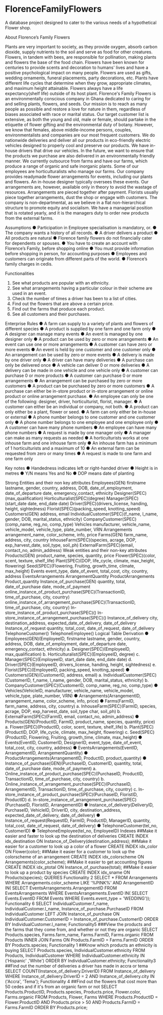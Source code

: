 # FlorenceFamilyFlowers
A database project designed to cater to the various needs of a hypothetical Flower shop.


About Florence’s Family Flowers

Plants are very important to society, as they provide oxygen, absorb carbon dioxide, supply 
nutrients to the soil and serve as food for other creatures. Flowers, in tandem with bees, are 
responsible for pollination, making plants and flowers the base of the food chain.
Flowers have been known for centuries to provide scents and decoration to humans' lives and 
have a positive psychological impact on many people. Flowers are used as gifts, wedding 
ornaments, funeral placements, party decorations, etc. Plants have different life cycles that 
determine when they grow, appropriate climates, and maximum height attainable. Flowers 
always have a life expectancy(shelf life) outside of its host plant.
Florence's Family Flowers is an environmentally conscious company in Ghana dedicated to 
caring for and selling plants, flowers, and seeds. Our mission is to reach as many people as 
possible and restore a love for nature in them, regardless of biases associated with race or 
marital status. Our target customer list is extensive, as both the young and old, male or female, 
should partake in the etiquette of flower gifting and the environmental duty of botany. 
However, we know that females, above middle-income persons, couples, environmentalists 
and companies are our most frequent customers.
We do nationwide deliveries and deliver all our products in eco-friendly electric vehicles 
designed to properly cool and preserve our products. We have in-house drivers that drive our 
vehicles. In the future, we want to ensure that the products we purchase are also delivered in 
an environmentally friendly manner. We currently outsource from farms and have our farms, 
which produce a range of organic and safe inorganic plants. Some of our employees are 
horticulturalists who manage our farms.
Our company provides readymade flower arrangements for events, including our plants and 
flowers. An in-house designer typically oversees these events. Our arrangements are, however, 
available only in theory to avoid the wastage of resources. Arrangements are pieced together 
after payment. Florists usually piece together arrangements, dust the shop or engage with 
customers. 
The company is non-departmental, as we believe in a flat non-hierarchical structure to promote 
equity and socialism. We have a managerial position that is rotated yearly, and it is the 
managers duty to order new products from the external farms.



Assumptions
● Participation in Employee specialisation is mandatory, or.
● The company wants a history of all records.
● A driver delivers a product
● All products are natural
● Florence family flowers do not financially cater for dependents or spouses.
● You have to create an account with Florence’s Family, before shopping online
● You must provide information before shopping in person, for accounting purposes
● Employees and customers can originate from different parts of the world.
● Florence’s family charges in cedis.


Functionalities
1. See what products are popular with an ethnicity.
2. See what arrangements having a particular colour in their scheme are used in an event.
3. Check the number of times a driver has been to a list of cities.
4. Find out the flowers that are above a certain price.
5. Find out the farms that produce each product.
6. See all customers and their purchases.


Enterprise Rules
● A farm can supply to a variety of plants and flowers of different species
● A product is supplied by one farm and one farm only
● A designer can manage many events
● An event is managed by one designer only
● A product can be used by zero or more arrangements
● An event can use one or more arrangements
● A customer can have zero or more events
● An event is held by one customer and one customer only
● An arrangement can be used by zero or more events
● A delivery is made by one driver only
● A driver can have many deliveries
● A purchase can only be delivered once
● A vehicle can deliver 0 or more deliveries
● A delivery can be made in one vehicle and one vehicle only
● A customer can purchase 0 or more products
● A customer can purchase 0 or more arrangements
● An arrangement can be purchased by zero or more customers
● A product can be purchased by zero or more customers
● A purchase can either be in-store product or in-store arrangement or online product or 
online arrangement purchase.
● An employee can only be one of the following: designer, driver, horticulturist, florist, 
manager.
● A customer can either be an individual or company, not both.
● A product can only either be a plant, flower or seed.
● A farm can only either be in-house or external
● A phone number belongs to one customer and one customer only
● A phone number belongs to one employee and one employee only
● A customer can have many phone numbers
● An employee can have many phone numbers
● A request is made by one manager only
● A manager can make as many requests as needed
● A horticulturists works at one inhouse farm and one inhouse farm only
● An inhouse farm has a minimum of 1 horticulturists and a maximum of 10
● An external farm can be requested from zero or many times
● A request is made to one farm and one farm only



Key notes
● Handedness indicates left or right-handed driver
● Height is in metres
● Y/N means Yes and No
● DOP means date of planting




Strong Entities and their non key attributes
Employees(GEN)
firstname lastname, gender, country, address, DOB, date_of_employment, date_of_departure 
date, emergency_contact, ethnicity
Designer(SPEC)(max_qualification)
Horticulturalist(SPEC)(degree)
Manager(SPEC)(start_date date, end_date date)
Driver(SPEC)(drivers_license, handing, height, sightedness)
Florist(SPEC)(packing_speed, knotting_speed)
Customers(GEN)
address, email
IndividualCustomer(SPEC)(f_name, l_name, gender, DOB, marital_status, ethnicity)
CompanyCustomer(SPEC)(comp_name, reg_no, comp_type)
Vehicles
manufacturer, vehicle_name, vehicle_model, vehicle_type, plate_number, VRN
Arrangements
arrangement_name, color_scheme, info, price
Farms(GEN)
farm_name, address, city, country
InhouseFarm(SPEC)(species, acrage, DOP, exp_harvest_date, soil_type, soil_ph)
ExternalFarm(SPEC)(email, contact_no, admin_address)
Weak entities and their non-key attributes
Products(GEN)
product_name, species, quantity, price
Flower(SPEC)(color, scent, texture, shelf_life)
Plant(SPEC)(DOP, life_cycle, climate, max_height, flowering)
Seed(SPEC)(Flowering, Fruiting, growth_time, climate, max_height)
Events
event_type, date_of_event, total_cost, city, country, address
EventsArrangements
ArrangementQuantity
ProductArrangements
Product_quantity
Instance_of_purchase(GEN)
quantity, total, date_of_purchase date, mode_of_payment
online_instance_of_product_purchase(SPEC)(TransactionID, time_of_purchase, city, 
country)
online_instance_of_arrangement_purchase(SPEC)(TransactionID, time_of_purchase, city, 
country)
In-store_instance_of_product_purchase(SPEC)()
In-store_instance_of_arrangement_purchase(SPEC)()
Instance_of_delivery
city, destination_address, expected_date_of_delivery, date_of_delivery
Instance_of_request
quantity, total_cost, date_of_request, date_of_delivery
TelephoneCustomer()
TelephoneEmployee()
Logical Table Derivation
● Employees(GEN)(EmployeeID, firstname lastname, gender, country, address, DOB, 
date_of_employment, date_of_departure date, emergency_contact, ethnicity)
a. Designer(SPEC)(EmployeeID, max_qualification)
b. Horticulturalist(SPEC)(EmployeeID, degree)
c. Manager(SPEC)(EmployeeID, start_date date, end_date date)
d. Driver(SPEC)(EmployeeID, drivers_license, handing, height, sightedness)
e. Florist(SPEC)(EmployeeID, packing_speed, knotting_speed)
● Customers(GEN)(CustomerID, address, email)
a. IndividualCustomer(SPEC)(CustomerID, f_name, l_name, gender, DOB, 
marital_status, ethnicity)
b. CompanyCustomer(SPEC)(CustomerID, comp_name, reg_no, comp_type)
● Vehicles(VehicleID, manufacturer, vehicle_name, vehicle_model, vehicle_type, 
plate_number, VRN)
● Arrangements(ArrangementID, arrangement_name, color_scheme, info, price)
● Farms(FarmID, farm_name, address, city, country)
a. InhouseFarm(SPEC)(FarmID, species, acrage, DOP, exp_harvest_date, 
soil_type char, soil_ph)
b. ExternalFarm(SPEC)(FarmID, email, contact_no, admin_address)
● Products(GEN)(ProductID, FarmID, product_name, species, quantity, price)
a. Flower(SPEC)(ProductID, color, scent, texture, shelf_life)
b. Plant(SPEC)(ProductID, DOP, life_cycle, climate, max_height, flowering)
c. Seed(SPEC)(ProductID, Flowering, Fruiting, growth_time, climate, 
max_height)
● Events(EventID, CustomerID, DesignerID, event_type, date_of_event, total_cost, 
city, country, address)
● EventsArrangements(EventID, ArrangementID, ArrangementQuantity)
● ProductArrangements(ArrangementID, ProductID, product_quantity)
● Instance_of_purchase(GEN)(PurchaseID, CustomerID, quantity, total, 
date_of_purchase date, mode_of_payment)
a. Online_instance_of_product_purchase(SPEC)(PurchaseID, ProductID, 
TransactionID, time_of_purchase, city, country)
b. Online_instance_of_arrangement_purchase(SPEC)(PurchaseID,
ArrangementID, TransactionID, time_of_purchase, city, country)
c. In-store_instance_of_product_purchase(SPEC)(PurchaseID, FloristID, 
ProductID)
d. In-store_instance_of_arrangement_purchase(SPEC)(PurchaseID, FloristID, 
ArrangementID)
● Instance_of_delivery(DeliveryID, PurchaseID, VehicleID, DriverID, city, 
destination_address, expected_date_of_delivery, date_of_delivery)
● Instance_of_request(RequestID, FarmID, ProductID, ManagerID, quantity, 
total_cost, date_of_request, date_of_delivery)
● TelephoneCustomer(tel_no, CustomerID)
● TelephoneEmployee(tel_no, EmployeeID)
Indexes
##Make it easier and faster to look up the destination of deliveries
CREATE INDEX idx_destination ON Instance_of_Delivery(destination_address);
##Make it easier for a customer to look up a color of a flower
CREATE INDEX idx_color ON Flower(color);
##Make it easier for a customer to look up the colorscheme of an arrangement
CREATE INDEX idx_colorscheme ON Arrangements(color_scheme);
##Make it easier to get accounting figures
CREATE INDEX idx_ptotal ON Instance_of_purchase(total);
##Make it easier to look up a product by species
CREATE INDEX idx_sname ON Products(species);
QUERIES
Functionality 2
SELECT * FROM Arrangements WHERE Arrangements.color_scheme LIKE '%PINK%' 
AND ArrangementID IN(
SELECT EventsArrangements.ArrangementID FROM EventsArrangements WHERE 
EventsArrangements.EventID IN(
SELECT Events.EventID FROM Events WHERE Events.event_type = 'WEDDING'));
Functionality 6
SELECT IndividualCustomer.f_name, IndividualCustomer.l_name, 
Instance_of_purchase.PurchaseID
FROM IndividualCustomer
LEFT JOIN Instance_of_purchase ON IndividualCustomer.CustomerID = 
Instance_of_purchase.CustomerID
ORDER BY IndividualCustomer.l_name; 
Functionality5
###View the products and the farms that they come from, and whether or not they are 
organic
SELECT Products.species, Farms.farm_name, Farms.FarmID, Farms.organic
FROM Products
INNER JOIN Farms ON Products.FarmID = Farms.FarmID
ORDER BY Products.species;
Functionality 1
##Know which products an ethnicity is buying
SELECT Products.species, IndividualCustomer.ethnicity FROM Products, 
IndividualCustomer 
WHERE IndividualCustomer.ethnicity IN ('Hispanic' ,'White') ORDER BY 
IndividualCustomer.ethnicity;
Functionality3
##Find out the number of deliveries a driver has made in accra or tema
SELECT COUNT(Instance_of_delivery.DriverID) FROM Instance_of_delivery 
WHERE Instance_of_delivery.DriverID = 2 AND Instance_of_delivery.city IN ('Accra', 
'Tema');
Functionality 4
##Find out the flowers that cost more than 50 cedes and if it's from an organic farm or not
SELECT Products.ProductID, Products.species, Products.price, Flower.color, 
Farms.organic FROM Products, Flower, Farms WHERE Products.ProductID = 
Flower.ProductID AND
Products.price > 50 AND Products.FarmID = Farms.FarmID
ORDER BY Products.price;
